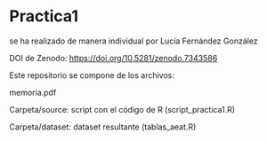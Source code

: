 # Practica1

se ha realizado de manera individual por Lucía Fernández González

DOI de Zenodo: https://doi.org/10.5281/zenodo.7343586


Este repositorio se compone de los archivos:

memoria.pdf

Carpeta/source: script con el código de R (script_practica1.R)

Carpeta/dataset: dataset resultante (tablas_aeat.R)

